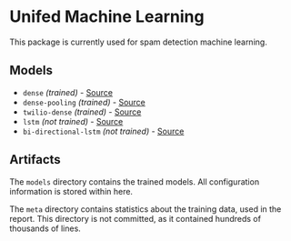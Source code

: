 # Unifed Machine Learning

This package is currently used for spam detection machine learning.

## Models
  - `dense` *(trained)* - [Source](https://towardsdatascience.com/nlp-spam-detection-in-sms-text-data-using-deep-learning-b8632db85cc8)
  - `dense-pooling` *(trained)* - [Source](https://towardsdatascience.com/nlp-detecting-spam-messages-with-tensorflow-part-ii-77826c8f1abf)
  - `twilio-dense` *(trained)* - [Source](https://www.twilio.com/blog/spam-deep-learning-detection-sms-keras-python-twilio)
  - `lstm` *(not trained)* - [Source](https://towardsdatascience.com/nlp-spam-detection-in-sms-text-data-using-deep-learning-b8632db85cc8)
  - `bi-directional-lstm` *(not trained)* - [Source](https://towardsdatascience.com/nlp-spam-detection-in-sms-text-data-using-deep-learning-b8632db85cc8)

## Artifacts

The `models` directory contains the trained models. All configuration information is stored
within here.

The `meta` directory contains statistics about the training data, used in the report.
This directory is not committed, as it contained hundreds of thousands of lines.
